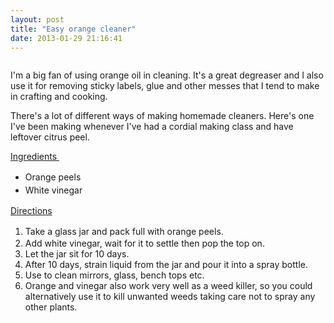 ```yaml
---
layout: post
title: "Easy orange cleaner"
date: 2013-01-29 21:16:41
---
```


<img alt="" class="imagecache-WYSIWYG_large wysiwyg_img" src="/sites/default/files/imagecache/WYSIWYG_large/wysiwyg_images/tutorial/8417876777_1d4c18e8f3_c_0.jpg" />

I'm a big fan of using orange oil in cleaning. It's a great degreaser and I also use it for removing sticky labels, glue and other messes that I tend to make in crafting and cooking.

There's a lot of different ways of making homemade cleaners. Here's one I've been making whenever I've had a cordial making class and have leftover citrus peel.

<u>Ingredients </u>

*   <span style="line-height: 1.5;">Orange peels </span>
*   <span style="line-height: 1.5;">White vinegar </span>

<u>Directions</u>

1.  <span style="line-height: 1.5;">Take a glass jar and pack full with orange peels. </span>
2.  Add white vinegar, wait for it to settle then pop the top on.
3.  Let the jar sit for 10 days.
4.  After 10 days, strain liquid from the jar and pour it into a spray bottle.
5.  Use to clean mirrors, glass, bench tops etc.
6.  Orange and vinegar also work very well as a weed killer, so you could alternatively use it to kill unwanted weeds taking care not to spray any other plants.

 

 